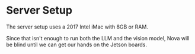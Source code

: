 # Server Setup

The server setup uses a 2017 Intel iMac with 8GB or RAM.

Since that isn't enough to run both the LLM and the vision model, Nova will be blind until we can get our hands on the Jetson boards.